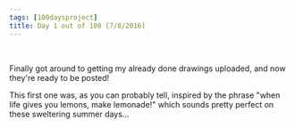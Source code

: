 ```yaml
---
tags: [100daysproject]
title: Day 1 out of 100 [7/8/2016]
---
```


<img src="{{ site.url }}{{ site.baseurl }}/images/bio-photo.jpg" alt="">
<img src="{{ site.url }}{{ site.baseurl }}/images/100days/2bio-photo.jpg" alt="">



Finally got around to getting my already done drawings uploaded, and now they're ready to be posted!

This first one was, as you can probably tell, inspired by the phrase "when life gives you lemons, make lemonade!" which sounds pretty perfect on these sweltering summer days...
